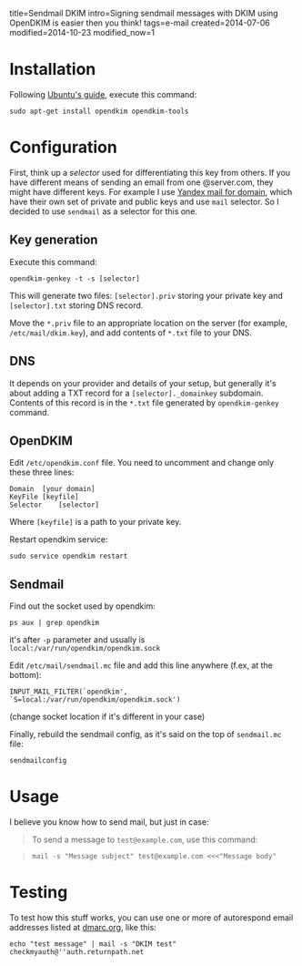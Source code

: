 title=Sendmail DKIM
intro=Signing sendmail messages with DKIM using OpenDKIM is easier then you think!
tags=e-mail
created=2014-07-06
modified=2014-10-23
modified_now=1


Installation
============

Following [Ubuntu's guide][ubuntu], execute this command:

	sudo apt-get install opendkim opendkim-tools

[ubuntu]: https://help.ubuntu.com/community/Postfix/DKIM

Configuration
=============

First, think up a _selector_ used for differentiating this key from others.
If you have different means of sending an email from one @server.com, they might
have different keys. For example I use [Yandex mail for domain][pdd], which
have their own set of private and public keys and use `mail` selector.
So I decided to use `sendmail` as a selector for this one.

[pdd]: http://pdd.yandex.com/

Key generation
--------------

Execute this command:

	opendkim-genkey -t -s [selector]

This will generate two files: `[selector].priv` storing your private key
and `[selector].txt` storing DNS record.

Move the `*.priv` file to an appropriate location on the server
(for example, `/etc/mail/dkim.key`),
and add contents of `*.txt` file to your DNS.

DNS
---

It depends on your provider and details of your setup, but generally it's about
adding a TXT record for a `[selector]._domainkey` subdomain.
Contents of this record is in the `*.txt` file generated by `opendkim-genkey` command.

OpenDKIM
--------

Edit `/etc/opendkim.conf` file. You need to uncomment and change only these three lines:

	Domain	[your domain]
	KeyFile	[keyfile]
	Selector	[selector]

Where `[keyfile]` is a path to your private key.

Restart opendkim service:

	sudo service opendkim restart

Sendmail
--------

Find out the socket used by opendkim:

	ps aux | grep opendkim

it's after `-p` parameter and usually is `local:/var/run/opendkim/opendkim.sock`

Edit `/etc/mail/sendmail.mc` file and add this line anywhere (f.ex, at the bottom):

	INPUT_MAIL_FILTER(`opendkim', `S=local:/var/run/opendkim/opendkim.sock')

(change socket location if it's different in your case)

Finally, rebuild the sendmail config, as it's said on the top of `sendmail.mc` file:

	sendmailconfig

Usage
=====

I believe you know how to send mail, but just in case:

> To send a message to `test@example.com`, use this command:

>     mail -s "Message subject" test@example.com <<<"Message body"

Testing
=======

To test how this stuff works, you can use one or more of autorespond email addresses
listed at [dmarc.org][tools], like this:

	echo "test message" | mail -s "DKIM test" checkmyauth@''auth.returnpath.net

[tools]: http://www.dmarc.org/resources.html#Tools
